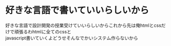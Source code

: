 <h1>好きな言語で書いていいらしいから</h1>
<p>好きな言語で設計開発の授業受けていいらしいからこれから先は俺htmlとcssだけで頑張るわhtmlに全てのcssと<br>javascript書いていくよどうせそんなでかいシステム作らないから</p>
